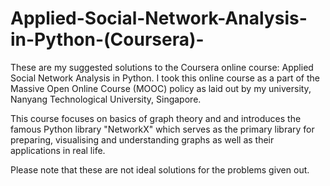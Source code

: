 # Applied-Social-Network-Analysis-in-Python-(Coursera)-

These are my suggested solutions to the Coursera online course: Applied Social Network Analysis in Python. I took this online course as a part of the Massive Open Online Course (MOOC) policy as laid out by my university, Nanyang Technological University, Singapore.

This course focuses on basics of graph theory and and introduces the famous Python library "NetworkX" which serves as the primary library for preparing, visualising and understanding graphs as well as their applications in real life.

Please note that these are not ideal solutions for the problems given out.
